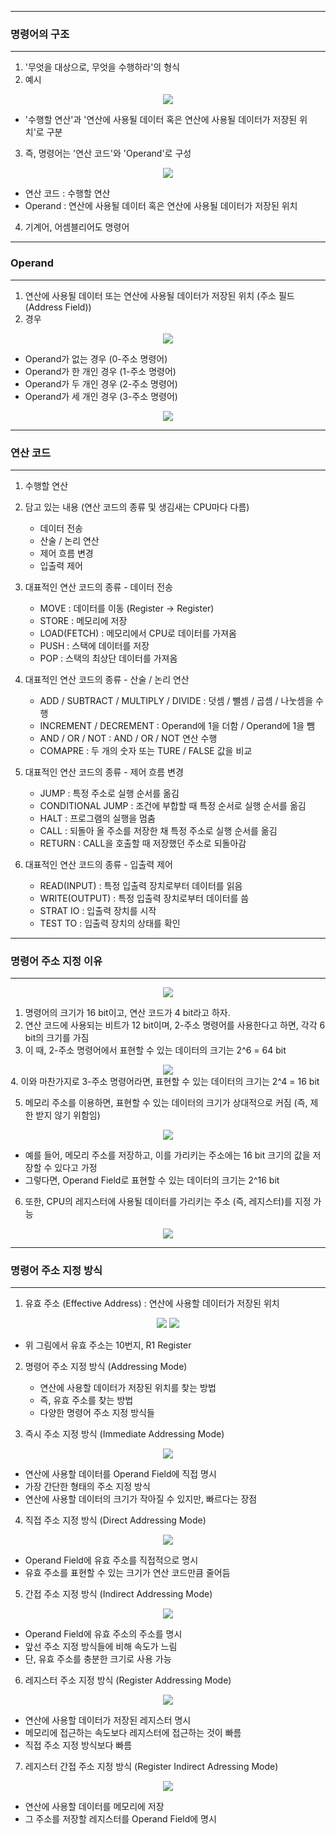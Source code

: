 -----
### 명령어의 구조
-----
1. '무엇을 대상으로, 무엇을 수행하라'의 형식
2. 예시
<div align="center">
<img src="https://github.com/sooyounghan/Computer-Science/assets/34672301/f1f1490f-ef4b-49c8-8d01-6b1049d94538">
</div>

  - '수행할 연산'과 '연산에 사용될 데이터 혹은 연산에 사용될 데이터가 저장된 위치'로 구분

3. 즉, 명령어는 '연산 코드'와 'Operand'로 구성
<div align="center">
<img src="https://github.com/sooyounghan/Computer-Science/assets/34672301/f6846608-2672-4ee2-91e3-26825fa4ac1d">
</div>

  - 연산 코드 : 수행할 연산
  - Operand : 연산에 사용될 데이터 혹은 연산에 사용될 데이터가 저장된 위치

4. 기계어, 어셈블리어도 명령어

-----
### Operand
-----
1. 연산에 사용될 데이터 또는 연산에 사용될 데이터가 저장된 위치 (주소 필드 (Address Field))
2. 경우
<div align="center">
<img src="https://github.com/sooyounghan/Computer-Science/assets/34672301/fc40f4ca-5cc0-4055-b9e5-9c8ecb532425">
</div>

   - Operand가 없는 경우 (0-주소 명령어)
   - Operand가 한 개인 경우 (1-주소 명령어)
   - Operand가 두 개인 경우 (2-주소 명령어)
   - Operand가 세 개인 경우 (3-주소 명령어)
<div align="center">
<img src="https://github.com/sooyounghan/Computer-Science/assets/34672301/e83b7e66-0979-42c3-93d0-527849112d3d">
</div>

-----
### 연산 코드
-----
1. 수행할 연산
2. 담고 있는 내용 (연산 코드의 종류 및 생김새는 CPU마다 다름)
   - 데이터 전송
   - 산술 / 논리 연산
   - 제어 흐름 변경
   - 입출력 제어

3. 대표적인 연산 코드의 종류 - 데이터 전송
   - MOVE : 데이터를 이동 (Register → Register)
   - STORE : 메모리에 저장
   - LOAD(FETCH) : 메모리에서 CPU로 데이터를 가져옴
   - PUSH : 스택에 데이터를 저장
   - POP : 스택의 최상단 데이터를 가져옴

4. 대표적인 연산 코드의 종류 - 산술 / 논리 연산
   - ADD / SUBTRACT / MULTIPLY / DIVIDE : 덧셈 / 뺄셈 / 곱셈 / 나눗셈을 수행
   - INCREMENT / DECREMENT : Operand에 1을 더함 / Operand에 1을 뺌
   - AND / OR / NOT : AND / OR / NOT 연산 수행
   - COMAPRE : 두 개의 숫자 또는 TURE / FALSE 값을 비교

5. 대표적인 연산 코드의 종류 - 제어 흐름 변경
   - JUMP : 특정 주소로 실행 순서를 옮김
   - CONDITIONAL JUMP : 조건에 부합할 때 특정 순서로 실행 순서를 옮김
   - HALT : 프로그램의 실행을 멈춤
   - CALL : 되돌아 올 주소를 저장한 채 특정 주소로 실행 순서를 옮김
   - RETURN : CALL을 호출할 때 저장했던 주소로 되돌아감

6. 대표적인 연산 코드의 종류 - 입출력 제어
   - READ(INPUT) : 특정 입출력 장치로부터 데이터를 읽음
   - WRITE(OUTPUT) : 특정 입출력 장치로부터 데이터를 씀
   - STRAT IO : 입출력 장치를 시작
   - TEST TO : 입출력 장치의 상태를 확인

-----
### 명령어 주소 지정 이유
-----
<div align="center">
<img src="https://github.com/sooyounghan/Computer-Science/assets/34672301/f66e31d6-8bf9-4aad-bd4b-14cecd30da41">
</div>

1. 명령어의 크기가 16 bit이고, 연산 코드가 4 bit라고 하자.
2. 연산 코드에 사용되는 비트가 12 bit이며, 2-주소 명령어를 사용한다고 하면, 각각 6 bit의 크기를 가짐
3. 이 때, 2-주소 명령어에서 표현할 수 있는 데이터의 크기는 2^6 = 64 bit

<div align="center">
<img src="https://github.com/sooyounghan/Computer-Science/assets/34672301/47ef63f9-9fa0-48a7-abae-dbed70f6128f">
</div>
4. 이와 마찬가지로 3-주소 명령어라면, 표현할 수 있는 데이터의 크기는 2^4 = 16 bit 

5. 메모리 주소를 이용하면, 표현할 수 있는 데이터의 크기가 상대적으로 커짐 (즉, 제한 받지 않기 위함임)
<div align="center">
<img src="https://github.com/sooyounghan/Computer-Science/assets/34672301/111484a6-dc1a-4977-8513-7e6e24c62f68">
</div>

  - 예를 들어, 메모리 주소를 저장하고, 이를 가리키는 주소에는 16 bit 크기의 값을 저장할 수 있다고 가정
  - 그렇다면, Operand Field로 표현할 수 있는 데이터의 크기는 2^16 bit

6. 또한, CPU의 레지스터에 사용될 데이터를 가리키는 주소 (즉, 레지스터)를 지정 가능
<div align="center">
<img src="https://github.com/sooyounghan/Computer-Science/assets/34672301/1ade94de-9384-4d3a-89ba-1077f3fa5a9e">
</div>

-----
### 명령어 주소 지정 방식 
-----
1. 유효 주소 (Effective Address) : 연산에 사용할 데이터가 저장된 위치
<div align="center">
<img src="https://github.com/sooyounghan/Computer-Science/assets/34672301/111484a6-dc1a-4977-8513-7e6e24c62f68">
<img src="https://github.com/sooyounghan/Computer-Science/assets/34672301/1ade94de-9384-4d3a-89ba-1077f3fa5a9e">
</div>

  - 위 그림에서 유효 주소는 10번지, R1 Register

2. 명령어 주소 지정 방식 (Addressing Mode)
   - 연산에 사용할 데이터가 저장된 위치를 찾는 방법
   - 즉, 유효 주소를 찾는 방법
   - 다양한 명령어 주소 지정 방식들
  
3. 즉시 주소 지정 방식 (Immediate Addressing Mode)
<div align="center">
<img src="https://github.com/sooyounghan/Computer-Science/assets/34672301/b689a0d6-8765-4607-81b0-ea0ebced0c33">
</div>

   - 연산에 사용할 데이터를 Operand Field에 직접 명시
   - 가장 간단한 형태의 주소 지정 방식
   - 연산에 사용할 데이터의 크기가 작아질 수 있지만, 빠르다는 장점

4. 직접 주소 지정 방식 (Direct Addressing Mode)
<div align="center">
<img src="https://github.com/sooyounghan/Computer-Science/assets/34672301/8f393d4d-6527-4ab3-9e87-6673b64fec9f">
</div>

   - Operand Field에 유효 주소를 직접적으로 명시
   - 유효 주소를 표현할 수 있는 크기가 연산 코드만큼 줄어듬

5. 간접 주소 지정 방식 (Indirect Addressing Mode)
<div align="center">
<img src="https://github.com/sooyounghan/Computer-Science/assets/34672301/c7f468e8-0e97-4d0d-ab06-17d86c5c32cc">
</div>

   - Operand Field에 유효 주소의 주소를 명시
   - 앞선 주소 지정 방식들에 비해 속도가 느림
   - 단, 유효 주소를 충분한 크기로 사용 가능

6. 레지스터 주소 지정 방식 (Register Addressing Mode)
<div align="center">
<img src="https://github.com/sooyounghan/Computer-Science/assets/34672301/004da45a-08cc-442d-b48b-f197c9edddb9">
</div>

   - 연산에 사용할 데이터가 저장된 레지스터 명시
   - 메모리에 접근하는 속도보다 레지스터에 접근하는 것이 빠름
   - 직접 주소 지정 방식보다 빠름

7. 레지스터 간접 주소 지정 방식 (Register Indirect Adressing Mode)
<div align="center">
<img src="https://github.com/sooyounghan/Computer-Science/assets/34672301/b04d27e1-7a9c-49d5-8504-4d13ec52eb6a">
</div>

   - 연산에 사용할 데이터를 메모리에 저장
   - 그 주소를 저장할 레지스터를 Operand Field에 명시

